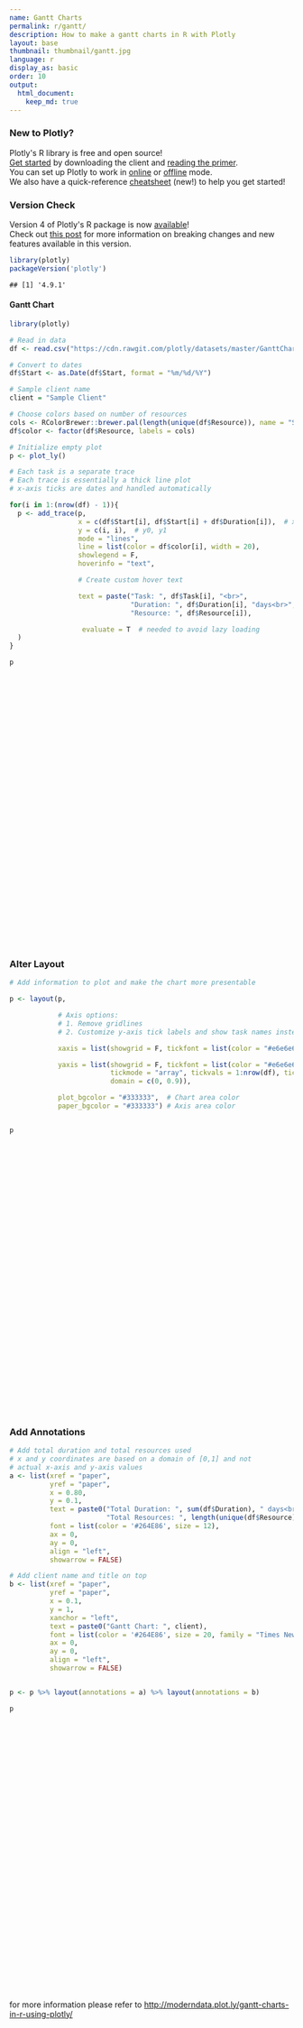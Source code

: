 ```yaml
---
name: Gantt Charts
permalink: r/gantt/
description: How to make a gantt charts in R with Plotly
layout: base
thumbnail: thumbnail/gantt.jpg
language: r
display_as: basic
order: 10
output:
  html_document:
    keep_md: true
---
```




### New to Plotly?

Plotly's R library is free and open source!<br>
[Get started](https://plot.ly/r/getting-started/) by downloading the client and [reading the primer](https://plot.ly/r/getting-started/).<br>
You can set up Plotly to work in [online](https://plot.ly/r/getting-started/#hosting-graphs-in-your-online-plotly-account) or [offline](https://plot.ly/r/offline/) mode.<br>
We also have a quick-reference [cheatsheet](https://images.plot.ly/plotly-documentation/images/r_cheat_sheet.pdf) (new!) to help you get started!

### Version Check

Version 4 of Plotly's R package is now [available](https://plot.ly/r/getting-started/#installation)!<br>
Check out [this post](http://moderndata.plot.ly/upgrading-to-plotly-4-0-and-above/) for more information on breaking changes and new features available in this version.


```r
library(plotly)
packageVersion('plotly')
```

```
## [1] '4.9.1'
```

#### Gantt Chart


```r
library(plotly)

# Read in data
df <- read.csv("https://cdn.rawgit.com/plotly/datasets/master/GanttChart-updated.csv", stringsAsFactors = F)

# Convert to dates
df$Start <- as.Date(df$Start, format = "%m/%d/%Y")

# Sample client name
client = "Sample Client"

# Choose colors based on number of resources
cols <- RColorBrewer::brewer.pal(length(unique(df$Resource)), name = "Set3")
df$color <- factor(df$Resource, labels = cols)

# Initialize empty plot
p <- plot_ly()

# Each task is a separate trace
# Each trace is essentially a thick line plot
# x-axis ticks are dates and handled automatically

for(i in 1:(nrow(df) - 1)){
  p <- add_trace(p,
                 x = c(df$Start[i], df$Start[i] + df$Duration[i]),  # x0, x1
                 y = c(i, i),  # y0, y1
                 mode = "lines",
                 line = list(color = df$color[i], width = 20),
                 showlegend = F,
                 hoverinfo = "text",

                 # Create custom hover text

                 text = paste("Task: ", df$Task[i], "<br>",
                              "Duration: ", df$Duration[i], "days<br>",
                              "Resource: ", df$Resource[i]),

                  evaluate = T  # needed to avoid lazy loading
  )
}

p
```

<div id="htmlwidget-0c6b01ef6e6078273097" style="width:672px;height:480px;" class="plotly html-widget"></div>
<script type="application/json" data-for="htmlwidget-0c6b01ef6e6078273097">{"x":{"visdat":{"202a5d0e8dc6":["function () ","plotlyVisDat"]},"cur_data":"202a5d0e8dc6","attrs":{"202a5d0e8dc6":{"alpha_stroke":1,"sizes":[10,100],"spans":[1,20],"x":["2016-01-01","2016-02-20"],"y":[1,1],"mode":"lines","line":{"color":"#8DD3C7","width":20},"showlegend":false,"hoverinfo":"text","text":"Task:  Task 1 <br> Duration:  50 days<br> Resource:  A","evaluate":true,"inherit":true},"202a5d0e8dc6.1":{"alpha_stroke":1,"sizes":[10,100],"spans":[1,20],"x":["2016-02-20","2016-03-16"],"y":[2,2],"mode":"lines","line":{"color":"#FFFFB3","width":20},"showlegend":false,"hoverinfo":"text","text":"Task:  Task 2 <br> Duration:  25 days<br> Resource:  B","evaluate":true,"inherit":true},"202a5d0e8dc6.2":{"alpha_stroke":1,"sizes":[10,100],"spans":[1,20],"x":["2016-01-01","2016-04-10"],"y":[3,3],"mode":"lines","line":{"color":"#BEBADA","width":20},"showlegend":false,"hoverinfo":"text","text":"Task:  Task 3 <br> Duration:  100 days<br> Resource:  C","evaluate":true,"inherit":true},"202a5d0e8dc6.3":{"alpha_stroke":1,"sizes":[10,100],"spans":[1,20],"x":["2016-04-10","2016-06-09"],"y":[4,4],"mode":"lines","line":{"color":"#BEBADA","width":20},"showlegend":false,"hoverinfo":"text","text":"Task:  Task 4 <br> Duration:  60 days<br> Resource:  C","evaluate":true,"inherit":true},"202a5d0e8dc6.4":{"alpha_stroke":1,"sizes":[10,100],"spans":[1,20],"x":["2016-06-09","2016-07-09"],"y":[5,5],"mode":"lines","line":{"color":"#BEBADA","width":20},"showlegend":false,"hoverinfo":"text","text":"Task:  Task 5 <br> Duration:  30 days<br> Resource:  C","evaluate":true,"inherit":true},"202a5d0e8dc6.5":{"alpha_stroke":1,"sizes":[10,100],"spans":[1,20],"x":["2016-04-10","2016-09-07"],"y":[6,6],"mode":"lines","line":{"color":"#8DD3C7","width":20},"showlegend":false,"hoverinfo":"text","text":"Task:  Task 6 <br> Duration:  150 days<br> Resource:  A","evaluate":true,"inherit":true},"202a5d0e8dc6.6":{"alpha_stroke":1,"sizes":[10,100],"spans":[1,20],"x":["2016-09-07","2016-11-26"],"y":[7,7],"mode":"lines","line":{"color":"#FFFFB3","width":20},"showlegend":false,"hoverinfo":"text","text":"Task:  Task 7 <br> Duration:  80 days<br> Resource:  B","evaluate":true,"inherit":true}},"layout":{"margin":{"b":40,"l":60,"t":25,"r":10},"xaxis":{"domain":[0,1],"automargin":true,"title":[]},"yaxis":{"domain":[0,1],"automargin":true,"title":[]},"hovermode":"closest","showlegend":false},"source":"A","config":{"showSendToCloud":false},"data":[{"x":["2016-01-01","2016-02-20"],"y":[1,1],"mode":"lines","line":{"color":"#8DD3C7","width":20},"showlegend":false,"hoverinfo":["text","text"],"text":["Task:  Task 1 <br> Duration:  50 days<br> Resource:  A","Task:  Task 1 <br> Duration:  50 days<br> Resource:  A"],"evaluate":true,"type":"scatter","marker":{"color":"rgba(31,119,180,1)","line":{"color":"rgba(31,119,180,1)"}},"error_y":{"color":"rgba(31,119,180,1)"},"error_x":{"color":"rgba(31,119,180,1)"},"xaxis":"x","yaxis":"y","frame":null},{"x":["2016-02-20","2016-03-16"],"y":[2,2],"mode":"lines","line":{"color":"#FFFFB3","width":20},"showlegend":false,"hoverinfo":["text","text"],"text":["Task:  Task 2 <br> Duration:  25 days<br> Resource:  B","Task:  Task 2 <br> Duration:  25 days<br> Resource:  B"],"evaluate":true,"type":"scatter","marker":{"color":"rgba(255,127,14,1)","line":{"color":"rgba(255,127,14,1)"}},"error_y":{"color":"rgba(255,127,14,1)"},"error_x":{"color":"rgba(255,127,14,1)"},"xaxis":"x","yaxis":"y","frame":null},{"x":["2016-01-01","2016-04-10"],"y":[3,3],"mode":"lines","line":{"color":"#BEBADA","width":20},"showlegend":false,"hoverinfo":["text","text"],"text":["Task:  Task 3 <br> Duration:  100 days<br> Resource:  C","Task:  Task 3 <br> Duration:  100 days<br> Resource:  C"],"evaluate":true,"type":"scatter","marker":{"color":"rgba(44,160,44,1)","line":{"color":"rgba(44,160,44,1)"}},"error_y":{"color":"rgba(44,160,44,1)"},"error_x":{"color":"rgba(44,160,44,1)"},"xaxis":"x","yaxis":"y","frame":null},{"x":["2016-04-10","2016-06-09"],"y":[4,4],"mode":"lines","line":{"color":"#BEBADA","width":20},"showlegend":false,"hoverinfo":["text","text"],"text":["Task:  Task 4 <br> Duration:  60 days<br> Resource:  C","Task:  Task 4 <br> Duration:  60 days<br> Resource:  C"],"evaluate":true,"type":"scatter","marker":{"color":"rgba(214,39,40,1)","line":{"color":"rgba(214,39,40,1)"}},"error_y":{"color":"rgba(214,39,40,1)"},"error_x":{"color":"rgba(214,39,40,1)"},"xaxis":"x","yaxis":"y","frame":null},{"x":["2016-06-09","2016-07-09"],"y":[5,5],"mode":"lines","line":{"color":"#BEBADA","width":20},"showlegend":false,"hoverinfo":["text","text"],"text":["Task:  Task 5 <br> Duration:  30 days<br> Resource:  C","Task:  Task 5 <br> Duration:  30 days<br> Resource:  C"],"evaluate":true,"type":"scatter","marker":{"color":"rgba(148,103,189,1)","line":{"color":"rgba(148,103,189,1)"}},"error_y":{"color":"rgba(148,103,189,1)"},"error_x":{"color":"rgba(148,103,189,1)"},"xaxis":"x","yaxis":"y","frame":null},{"x":["2016-04-10","2016-09-07"],"y":[6,6],"mode":"lines","line":{"color":"#8DD3C7","width":20},"showlegend":false,"hoverinfo":["text","text"],"text":["Task:  Task 6 <br> Duration:  150 days<br> Resource:  A","Task:  Task 6 <br> Duration:  150 days<br> Resource:  A"],"evaluate":true,"type":"scatter","marker":{"color":"rgba(140,86,75,1)","line":{"color":"rgba(140,86,75,1)"}},"error_y":{"color":"rgba(140,86,75,1)"},"error_x":{"color":"rgba(140,86,75,1)"},"xaxis":"x","yaxis":"y","frame":null},{"x":["2016-09-07","2016-11-26"],"y":[7,7],"mode":"lines","line":{"color":"#FFFFB3","width":20},"showlegend":false,"hoverinfo":["text","text"],"text":["Task:  Task 7 <br> Duration:  80 days<br> Resource:  B","Task:  Task 7 <br> Duration:  80 days<br> Resource:  B"],"evaluate":true,"type":"scatter","marker":{"color":"rgba(227,119,194,1)","line":{"color":"rgba(227,119,194,1)"}},"error_y":{"color":"rgba(227,119,194,1)"},"error_x":{"color":"rgba(227,119,194,1)"},"xaxis":"x","yaxis":"y","frame":null}],"highlight":{"on":"plotly_click","persistent":false,"dynamic":false,"selectize":false,"opacityDim":0.2,"selected":{"opacity":1},"debounce":0},"shinyEvents":["plotly_hover","plotly_click","plotly_selected","plotly_relayout","plotly_brushed","plotly_brushing","plotly_clickannotation","plotly_doubleclick","plotly_deselect","plotly_afterplot","plotly_sunburstclick"],"base_url":"https://plot.ly"},"evals":[],"jsHooks":[]}</script>

### Alter Layout


```r
# Add information to plot and make the chart more presentable

p <- layout(p,

            # Axis options:
            # 1. Remove gridlines
            # 2. Customize y-axis tick labels and show task names instead of numbers

            xaxis = list(showgrid = F, tickfont = list(color = "#e6e6e6")),

            yaxis = list(showgrid = F, tickfont = list(color = "#e6e6e6"),
                         tickmode = "array", tickvals = 1:nrow(df), ticktext = unique(df$Task),
                         domain = c(0, 0.9)),

            plot_bgcolor = "#333333",  # Chart area color
            paper_bgcolor = "#333333") # Axis area color


p
```

<div id="htmlwidget-21290f9b6ba3944dc961" style="width:672px;height:480px;" class="plotly html-widget"></div>
<script type="application/json" data-for="htmlwidget-21290f9b6ba3944dc961">{"x":{"visdat":{"202a5d0e8dc6":["function () ","plotlyVisDat"]},"cur_data":"202a5d0e8dc6","attrs":{"202a5d0e8dc6":{"alpha_stroke":1,"sizes":[10,100],"spans":[1,20],"x":["2016-01-01","2016-02-20"],"y":[1,1],"mode":"lines","line":{"color":"#8DD3C7","width":20},"showlegend":false,"hoverinfo":"text","text":"Task:  Task 1 <br> Duration:  50 days<br> Resource:  A","evaluate":true,"inherit":true},"202a5d0e8dc6.1":{"alpha_stroke":1,"sizes":[10,100],"spans":[1,20],"x":["2016-02-20","2016-03-16"],"y":[2,2],"mode":"lines","line":{"color":"#FFFFB3","width":20},"showlegend":false,"hoverinfo":"text","text":"Task:  Task 2 <br> Duration:  25 days<br> Resource:  B","evaluate":true,"inherit":true},"202a5d0e8dc6.2":{"alpha_stroke":1,"sizes":[10,100],"spans":[1,20],"x":["2016-01-01","2016-04-10"],"y":[3,3],"mode":"lines","line":{"color":"#BEBADA","width":20},"showlegend":false,"hoverinfo":"text","text":"Task:  Task 3 <br> Duration:  100 days<br> Resource:  C","evaluate":true,"inherit":true},"202a5d0e8dc6.3":{"alpha_stroke":1,"sizes":[10,100],"spans":[1,20],"x":["2016-04-10","2016-06-09"],"y":[4,4],"mode":"lines","line":{"color":"#BEBADA","width":20},"showlegend":false,"hoverinfo":"text","text":"Task:  Task 4 <br> Duration:  60 days<br> Resource:  C","evaluate":true,"inherit":true},"202a5d0e8dc6.4":{"alpha_stroke":1,"sizes":[10,100],"spans":[1,20],"x":["2016-06-09","2016-07-09"],"y":[5,5],"mode":"lines","line":{"color":"#BEBADA","width":20},"showlegend":false,"hoverinfo":"text","text":"Task:  Task 5 <br> Duration:  30 days<br> Resource:  C","evaluate":true,"inherit":true},"202a5d0e8dc6.5":{"alpha_stroke":1,"sizes":[10,100],"spans":[1,20],"x":["2016-04-10","2016-09-07"],"y":[6,6],"mode":"lines","line":{"color":"#8DD3C7","width":20},"showlegend":false,"hoverinfo":"text","text":"Task:  Task 6 <br> Duration:  150 days<br> Resource:  A","evaluate":true,"inherit":true},"202a5d0e8dc6.6":{"alpha_stroke":1,"sizes":[10,100],"spans":[1,20],"x":["2016-09-07","2016-11-26"],"y":[7,7],"mode":"lines","line":{"color":"#FFFFB3","width":20},"showlegend":false,"hoverinfo":"text","text":"Task:  Task 7 <br> Duration:  80 days<br> Resource:  B","evaluate":true,"inherit":true}},"layout":{"margin":{"b":40,"l":60,"t":25,"r":10},"xaxis":{"domain":[0,1],"automargin":true,"showgrid":false,"tickfont":{"color":"#e6e6e6"},"title":[]},"yaxis":{"domain":[0,0.9],"automargin":true,"showgrid":false,"tickfont":{"color":"#e6e6e6"},"tickmode":"array","tickvals":[1,2,3,4,5,6,7,8],"ticktext":["Task 1","Task 2","Task 3","Task 4","Task 5","Task 6","Task 7","Task 8"],"title":[]},"plot_bgcolor":"#333333","paper_bgcolor":"#333333","hovermode":"closest","showlegend":false},"source":"A","config":{"showSendToCloud":false},"data":[{"x":["2016-01-01","2016-02-20"],"y":[1,1],"mode":"lines","line":{"color":"#8DD3C7","width":20},"showlegend":false,"hoverinfo":["text","text"],"text":["Task:  Task 1 <br> Duration:  50 days<br> Resource:  A","Task:  Task 1 <br> Duration:  50 days<br> Resource:  A"],"evaluate":true,"type":"scatter","marker":{"color":"rgba(31,119,180,1)","line":{"color":"rgba(31,119,180,1)"}},"error_y":{"color":"rgba(31,119,180,1)"},"error_x":{"color":"rgba(31,119,180,1)"},"xaxis":"x","yaxis":"y","frame":null},{"x":["2016-02-20","2016-03-16"],"y":[2,2],"mode":"lines","line":{"color":"#FFFFB3","width":20},"showlegend":false,"hoverinfo":["text","text"],"text":["Task:  Task 2 <br> Duration:  25 days<br> Resource:  B","Task:  Task 2 <br> Duration:  25 days<br> Resource:  B"],"evaluate":true,"type":"scatter","marker":{"color":"rgba(255,127,14,1)","line":{"color":"rgba(255,127,14,1)"}},"error_y":{"color":"rgba(255,127,14,1)"},"error_x":{"color":"rgba(255,127,14,1)"},"xaxis":"x","yaxis":"y","frame":null},{"x":["2016-01-01","2016-04-10"],"y":[3,3],"mode":"lines","line":{"color":"#BEBADA","width":20},"showlegend":false,"hoverinfo":["text","text"],"text":["Task:  Task 3 <br> Duration:  100 days<br> Resource:  C","Task:  Task 3 <br> Duration:  100 days<br> Resource:  C"],"evaluate":true,"type":"scatter","marker":{"color":"rgba(44,160,44,1)","line":{"color":"rgba(44,160,44,1)"}},"error_y":{"color":"rgba(44,160,44,1)"},"error_x":{"color":"rgba(44,160,44,1)"},"xaxis":"x","yaxis":"y","frame":null},{"x":["2016-04-10","2016-06-09"],"y":[4,4],"mode":"lines","line":{"color":"#BEBADA","width":20},"showlegend":false,"hoverinfo":["text","text"],"text":["Task:  Task 4 <br> Duration:  60 days<br> Resource:  C","Task:  Task 4 <br> Duration:  60 days<br> Resource:  C"],"evaluate":true,"type":"scatter","marker":{"color":"rgba(214,39,40,1)","line":{"color":"rgba(214,39,40,1)"}},"error_y":{"color":"rgba(214,39,40,1)"},"error_x":{"color":"rgba(214,39,40,1)"},"xaxis":"x","yaxis":"y","frame":null},{"x":["2016-06-09","2016-07-09"],"y":[5,5],"mode":"lines","line":{"color":"#BEBADA","width":20},"showlegend":false,"hoverinfo":["text","text"],"text":["Task:  Task 5 <br> Duration:  30 days<br> Resource:  C","Task:  Task 5 <br> Duration:  30 days<br> Resource:  C"],"evaluate":true,"type":"scatter","marker":{"color":"rgba(148,103,189,1)","line":{"color":"rgba(148,103,189,1)"}},"error_y":{"color":"rgba(148,103,189,1)"},"error_x":{"color":"rgba(148,103,189,1)"},"xaxis":"x","yaxis":"y","frame":null},{"x":["2016-04-10","2016-09-07"],"y":[6,6],"mode":"lines","line":{"color":"#8DD3C7","width":20},"showlegend":false,"hoverinfo":["text","text"],"text":["Task:  Task 6 <br> Duration:  150 days<br> Resource:  A","Task:  Task 6 <br> Duration:  150 days<br> Resource:  A"],"evaluate":true,"type":"scatter","marker":{"color":"rgba(140,86,75,1)","line":{"color":"rgba(140,86,75,1)"}},"error_y":{"color":"rgba(140,86,75,1)"},"error_x":{"color":"rgba(140,86,75,1)"},"xaxis":"x","yaxis":"y","frame":null},{"x":["2016-09-07","2016-11-26"],"y":[7,7],"mode":"lines","line":{"color":"#FFFFB3","width":20},"showlegend":false,"hoverinfo":["text","text"],"text":["Task:  Task 7 <br> Duration:  80 days<br> Resource:  B","Task:  Task 7 <br> Duration:  80 days<br> Resource:  B"],"evaluate":true,"type":"scatter","marker":{"color":"rgba(227,119,194,1)","line":{"color":"rgba(227,119,194,1)"}},"error_y":{"color":"rgba(227,119,194,1)"},"error_x":{"color":"rgba(227,119,194,1)"},"xaxis":"x","yaxis":"y","frame":null}],"highlight":{"on":"plotly_click","persistent":false,"dynamic":false,"selectize":false,"opacityDim":0.2,"selected":{"opacity":1},"debounce":0},"shinyEvents":["plotly_hover","plotly_click","plotly_selected","plotly_relayout","plotly_brushed","plotly_brushing","plotly_clickannotation","plotly_doubleclick","plotly_deselect","plotly_afterplot","plotly_sunburstclick"],"base_url":"https://plot.ly"},"evals":[],"jsHooks":[]}</script>

### Add Annotations


```r
# Add total duration and total resources used
# x and y coordinates are based on a domain of [0,1] and not
# actual x-axis and y-axis values
a <- list(xref = "paper",
          yref = "paper",
          x = 0.80,
          y = 0.1,
          text = paste0("Total Duration: ", sum(df$Duration), " days<br>",
                        "Total Resources: ", length(unique(df$Resource)), "<br>"),
          font = list(color = '#264E86', size = 12),
          ax = 0,
          ay = 0,
          align = "left",
          showarrow = FALSE)

# Add client name and title on top
b <- list(xref = "paper",
          yref = "paper",
          x = 0.1,
          y = 1,
          xanchor = "left",
          text = paste0("Gantt Chart: ", client),
          font = list(color = '#264E86', size = 20, family = "Times New Roman"),
          ax = 0,
          ay = 0,
          align = "left",
          showarrow = FALSE)


p <- p %>% layout(annotations = a) %>% layout(annotations = b)

p
```

<div id="htmlwidget-b88561b7d8fbb3bfd90e" style="width:672px;height:480px;" class="plotly html-widget"></div>
<script type="application/json" data-for="htmlwidget-b88561b7d8fbb3bfd90e">{"x":{"visdat":{"202a5d0e8dc6":["function () ","plotlyVisDat"]},"cur_data":"202a5d0e8dc6","attrs":{"202a5d0e8dc6":{"alpha_stroke":1,"sizes":[10,100],"spans":[1,20],"x":["2016-01-01","2016-02-20"],"y":[1,1],"mode":"lines","line":{"color":"#8DD3C7","width":20},"showlegend":false,"hoverinfo":"text","text":"Task:  Task 1 <br> Duration:  50 days<br> Resource:  A","evaluate":true,"inherit":true},"202a5d0e8dc6.1":{"alpha_stroke":1,"sizes":[10,100],"spans":[1,20],"x":["2016-02-20","2016-03-16"],"y":[2,2],"mode":"lines","line":{"color":"#FFFFB3","width":20},"showlegend":false,"hoverinfo":"text","text":"Task:  Task 2 <br> Duration:  25 days<br> Resource:  B","evaluate":true,"inherit":true},"202a5d0e8dc6.2":{"alpha_stroke":1,"sizes":[10,100],"spans":[1,20],"x":["2016-01-01","2016-04-10"],"y":[3,3],"mode":"lines","line":{"color":"#BEBADA","width":20},"showlegend":false,"hoverinfo":"text","text":"Task:  Task 3 <br> Duration:  100 days<br> Resource:  C","evaluate":true,"inherit":true},"202a5d0e8dc6.3":{"alpha_stroke":1,"sizes":[10,100],"spans":[1,20],"x":["2016-04-10","2016-06-09"],"y":[4,4],"mode":"lines","line":{"color":"#BEBADA","width":20},"showlegend":false,"hoverinfo":"text","text":"Task:  Task 4 <br> Duration:  60 days<br> Resource:  C","evaluate":true,"inherit":true},"202a5d0e8dc6.4":{"alpha_stroke":1,"sizes":[10,100],"spans":[1,20],"x":["2016-06-09","2016-07-09"],"y":[5,5],"mode":"lines","line":{"color":"#BEBADA","width":20},"showlegend":false,"hoverinfo":"text","text":"Task:  Task 5 <br> Duration:  30 days<br> Resource:  C","evaluate":true,"inherit":true},"202a5d0e8dc6.5":{"alpha_stroke":1,"sizes":[10,100],"spans":[1,20],"x":["2016-04-10","2016-09-07"],"y":[6,6],"mode":"lines","line":{"color":"#8DD3C7","width":20},"showlegend":false,"hoverinfo":"text","text":"Task:  Task 6 <br> Duration:  150 days<br> Resource:  A","evaluate":true,"inherit":true},"202a5d0e8dc6.6":{"alpha_stroke":1,"sizes":[10,100],"spans":[1,20],"x":["2016-09-07","2016-11-26"],"y":[7,7],"mode":"lines","line":{"color":"#FFFFB3","width":20},"showlegend":false,"hoverinfo":"text","text":"Task:  Task 7 <br> Duration:  80 days<br> Resource:  B","evaluate":true,"inherit":true}},"layout":{"margin":{"b":40,"l":60,"t":25,"r":10},"xaxis":{"domain":[0,1],"automargin":true,"showgrid":false,"tickfont":{"color":"#e6e6e6"},"title":[]},"yaxis":{"domain":[0,0.9],"automargin":true,"showgrid":false,"tickfont":{"color":"#e6e6e6"},"tickmode":"array","tickvals":[1,2,3,4,5,6,7,8],"ticktext":["Task 1","Task 2","Task 3","Task 4","Task 5","Task 6","Task 7","Task 8"],"title":[]},"plot_bgcolor":"#333333","paper_bgcolor":"#333333","annotations":[{"xref":"paper","yref":"paper","x":0.8,"y":0.1,"text":"Total Duration: 505 days<br>Total Resources: 3<br>","font":{"color":"#264E86","size":12},"ax":0,"ay":0,"align":"left","showarrow":false},{"xref":"paper","yref":"paper","x":0.8,"y":0.1,"text":"Total Duration: 505 days<br>Total Resources: 3<br>","font":{"color":"#264E86","size":12},"ax":0,"ay":0,"align":"left","showarrow":false},{"xref":"paper","yref":"paper","x":0.1,"y":1,"xanchor":"left","text":"Gantt Chart: Sample Client","font":{"color":"#264E86","size":20,"family":"Times New Roman"},"ax":0,"ay":0,"align":"left","showarrow":false},{"xref":"paper","yref":"paper","x":0.1,"y":1,"xanchor":"left","text":"Gantt Chart: Sample Client","font":{"color":"#264E86","size":20,"family":"Times New Roman"},"ax":0,"ay":0,"align":"left","showarrow":false},{"xref":"paper","yref":"paper","x":0.1,"y":1,"xanchor":"left","text":"Gantt Chart: Sample Client","font":{"color":"#264E86","size":20,"family":"Times New Roman"},"ax":0,"ay":0,"align":"left","showarrow":false}],"hovermode":"closest","showlegend":false},"source":"A","config":{"showSendToCloud":false},"data":[{"x":["2016-01-01","2016-02-20"],"y":[1,1],"mode":"lines","line":{"color":"#8DD3C7","width":20},"showlegend":false,"hoverinfo":["text","text"],"text":["Task:  Task 1 <br> Duration:  50 days<br> Resource:  A","Task:  Task 1 <br> Duration:  50 days<br> Resource:  A"],"evaluate":true,"type":"scatter","marker":{"color":"rgba(31,119,180,1)","line":{"color":"rgba(31,119,180,1)"}},"error_y":{"color":"rgba(31,119,180,1)"},"error_x":{"color":"rgba(31,119,180,1)"},"xaxis":"x","yaxis":"y","frame":null},{"x":["2016-02-20","2016-03-16"],"y":[2,2],"mode":"lines","line":{"color":"#FFFFB3","width":20},"showlegend":false,"hoverinfo":["text","text"],"text":["Task:  Task 2 <br> Duration:  25 days<br> Resource:  B","Task:  Task 2 <br> Duration:  25 days<br> Resource:  B"],"evaluate":true,"type":"scatter","marker":{"color":"rgba(255,127,14,1)","line":{"color":"rgba(255,127,14,1)"}},"error_y":{"color":"rgba(255,127,14,1)"},"error_x":{"color":"rgba(255,127,14,1)"},"xaxis":"x","yaxis":"y","frame":null},{"x":["2016-01-01","2016-04-10"],"y":[3,3],"mode":"lines","line":{"color":"#BEBADA","width":20},"showlegend":false,"hoverinfo":["text","text"],"text":["Task:  Task 3 <br> Duration:  100 days<br> Resource:  C","Task:  Task 3 <br> Duration:  100 days<br> Resource:  C"],"evaluate":true,"type":"scatter","marker":{"color":"rgba(44,160,44,1)","line":{"color":"rgba(44,160,44,1)"}},"error_y":{"color":"rgba(44,160,44,1)"},"error_x":{"color":"rgba(44,160,44,1)"},"xaxis":"x","yaxis":"y","frame":null},{"x":["2016-04-10","2016-06-09"],"y":[4,4],"mode":"lines","line":{"color":"#BEBADA","width":20},"showlegend":false,"hoverinfo":["text","text"],"text":["Task:  Task 4 <br> Duration:  60 days<br> Resource:  C","Task:  Task 4 <br> Duration:  60 days<br> Resource:  C"],"evaluate":true,"type":"scatter","marker":{"color":"rgba(214,39,40,1)","line":{"color":"rgba(214,39,40,1)"}},"error_y":{"color":"rgba(214,39,40,1)"},"error_x":{"color":"rgba(214,39,40,1)"},"xaxis":"x","yaxis":"y","frame":null},{"x":["2016-06-09","2016-07-09"],"y":[5,5],"mode":"lines","line":{"color":"#BEBADA","width":20},"showlegend":false,"hoverinfo":["text","text"],"text":["Task:  Task 5 <br> Duration:  30 days<br> Resource:  C","Task:  Task 5 <br> Duration:  30 days<br> Resource:  C"],"evaluate":true,"type":"scatter","marker":{"color":"rgba(148,103,189,1)","line":{"color":"rgba(148,103,189,1)"}},"error_y":{"color":"rgba(148,103,189,1)"},"error_x":{"color":"rgba(148,103,189,1)"},"xaxis":"x","yaxis":"y","frame":null},{"x":["2016-04-10","2016-09-07"],"y":[6,6],"mode":"lines","line":{"color":"#8DD3C7","width":20},"showlegend":false,"hoverinfo":["text","text"],"text":["Task:  Task 6 <br> Duration:  150 days<br> Resource:  A","Task:  Task 6 <br> Duration:  150 days<br> Resource:  A"],"evaluate":true,"type":"scatter","marker":{"color":"rgba(140,86,75,1)","line":{"color":"rgba(140,86,75,1)"}},"error_y":{"color":"rgba(140,86,75,1)"},"error_x":{"color":"rgba(140,86,75,1)"},"xaxis":"x","yaxis":"y","frame":null},{"x":["2016-09-07","2016-11-26"],"y":[7,7],"mode":"lines","line":{"color":"#FFFFB3","width":20},"showlegend":false,"hoverinfo":["text","text"],"text":["Task:  Task 7 <br> Duration:  80 days<br> Resource:  B","Task:  Task 7 <br> Duration:  80 days<br> Resource:  B"],"evaluate":true,"type":"scatter","marker":{"color":"rgba(227,119,194,1)","line":{"color":"rgba(227,119,194,1)"}},"error_y":{"color":"rgba(227,119,194,1)"},"error_x":{"color":"rgba(227,119,194,1)"},"xaxis":"x","yaxis":"y","frame":null}],"highlight":{"on":"plotly_click","persistent":false,"dynamic":false,"selectize":false,"opacityDim":0.2,"selected":{"opacity":1},"debounce":0},"shinyEvents":["plotly_hover","plotly_click","plotly_selected","plotly_relayout","plotly_brushed","plotly_brushing","plotly_clickannotation","plotly_doubleclick","plotly_deselect","plotly_afterplot","plotly_sunburstclick"],"base_url":"https://plot.ly"},"evals":[],"jsHooks":[]}</script>

for more information please refer to http://moderndata.plot.ly/gantt-charts-in-r-using-plotly/

